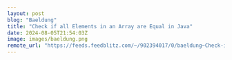 ```yaml
---
layout: post
blog: "Baeldung"
title: "Check if all Elements in an Array are Equal in Java"
date: 2024-08-05T21:54:03Z
image: images/baeldung.png
remote_url: "https://feeds.feedblitz.com/~/902394017/0/baeldung~Check-if-all-Elements-in-an-Array-are-Equal-in-Java"
---
```

